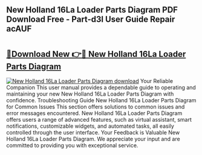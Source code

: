 ## New Holland 16La Loader Parts Diagram PDF Download Free - Part-d3l User Guide Repair acAUF

# <h2><a href="http://dftfn08.blite.top/?on=New+Holland+16La+Loader+Parts+Diagram">🔗Download New 👉🔴 New Holland 16La Loader Parts Diagram</a></h2>

[![New Holland 16La Loader Parts Diagram download](https://i.imgur.com/lujVjoI.png)](http://dftfn08.blite.top/?on=New+Holland+16La+Loader+Parts+Diagram)
Your Reliable Companion This user manual provides a dependable guide to operating and maintaining your new New Holland 16La Loader Parts Diagram with confidence. Troubleshooting Guide New Holland 16La Loader Parts Diagram for Common Issues This section offers solutions to common issues and error messages encountered. New Holland 16La Loader Parts Diagram offers users a range of advanced features, such as virtual assistant, smart notifications, customizable widgets, and automated tasks, all easily controlled through the user interface. Your Feedback is Valuable New Holland 16La Loader Parts Diagram. We appreciate your input and are committed to providing you with exceptional service.
